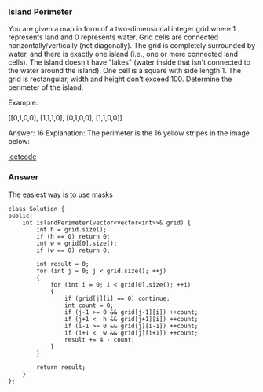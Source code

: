 ### Island Perimeter
You are given a map in form of a two-dimensional integer grid where 1 represents land and 0 represents water. Grid cells are connected horizontally/vertically (not diagonally). The grid is completely surrounded by water, and there is exactly one island (i.e., one or more connected land cells). The island doesn't have "lakes" (water inside that isn't connected to the water around the island). One cell is a square with side length 1. The grid is rectangular, width and height don't exceed 100. Determine the perimeter of the island.

Example:

[[0,1,0,0],
 [1,1,1,0],
 [0,1,0,0],
 [1,1,0,0]]

Answer: 16
Explanation: The perimeter is the 16 yellow stripes in the image below:


[leetcode](https://leetcode.com/problems/island-perimeter/description/)

### Answer

The easiest way is to use masks

	class Solution {
	public:
	    int islandPerimeter(vector<vector<int>>& grid) {
	        int h = grid.size();
	        if (h == 0) return 0;
	        int w = grid[0].size();
	        if (w == 0) return 0;
	        
	        int result = 0;
	        for (int j = 0; j < grid.size(); ++j)
	        {
	            for (int i = 0; i < grid[0].size(); ++i)
	            {
	                if (grid[j][i] == 0) continue;
	                int count = 0;
	                if (j-1 >= 0 && grid[j-1][i]) ++count;
	                if (j+1 <  h && grid[j+1][i]) ++count;
	                if (i-1 >= 0 && grid[j][i-1]) ++count;
	                if (i+1 <  w && grid[j][i+1]) ++count;
	                result += 4 - count;
	            }
	        }
	        
	        return result;
	    }
	};
